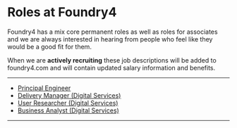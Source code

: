 # Roles at Foundry4


Foundry4 has a mix core permanent roles as well as roles for associates and we are always interested in hearing from people who feel like they would be a good fit for them.

When we are **actively recruiting** these job descriptions will be added to foundry4.com and will contain updated salary information and benefits.

---

- [Principal Engineer](https://github.com/notbinary/job-roles/blob/master/principal-engineer.md) 
- [Delivery Manager (Digital Services)](https://github.com/notbinary/job-roles/blob/master/squad-manager.md) 
- [User Researcher (Digital Services)](https://github.com/notbinary/job-roles/blob/master/user-researcher.md) 
- [Business Analyst (Digital Services)](https://github.com/notbinary/job-roles/blob/master/business-analyst.md)

---

